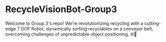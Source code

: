 # RecycleVisionBot-Group3
Welcome to Group 3's repo! We're revolutionizing recycling with a cutting-edge 7 DOF Robot, dynamically sorting recyclables on a conveyor belt, overcoming challenges of unpredictable object positioning. 🌐🤖
